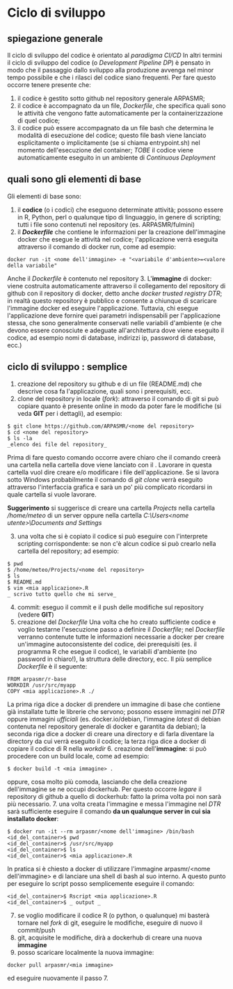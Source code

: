# Ciclo di sviluppo

## spiegazione generale
Il ciclo di sviluppo del codice è orientato al _paradigma CI/CD_
In altri termini il ciclo di sviluppo del codice (o _Development Pipeline DP_) è pensato in modo che il passaggio dallo sviluppo alla produzione avvenga nel minor tempo possibile e che i rilasci del codice siano frequenti.
Per fare questo occorre tenere presente che:
1. il codice è gestito sotto github nel repository generale ARPASMR;
2. il codice è accompagnato da un file, _Dockerfile_, che specifica quali sono le attività che vengono fatte automaticamente per la containerizzazione di quel codice;
3. il codice può essere accompagnato da un file bash che determina le modalità di esecuzione del codice; questo file bash viene lanciato esplicitamente o implicitamente (se si chiama entrypoint.sh) nel momento dell'esecuzione del container;
_TOBE_ il codice viene automaticamente eseguito in un ambiente di _Continuous Deployment_

## quali sono gli elementi di base
Gli elementi di base sono:
1. il __codice__ (o i codici) che eseguono determinate attività; possono essere in R, Python, perl o qualunque tipo di linguaggio, in genere di scripting; tutti i file sono contenuti nel repository (es. ARPASMR/fulmini)
2. il ___Dockerfile___ che contiene le informazioni per la creazione dell'immagine docker che esegue le attività nel codice; l'applicazione verrà eseguita attraverso il comando di docker run, come ad esempio:
```
docker run -it <nome dell'immagine> -e "<variabile d'ambiente>=<valore della variabile"
```
Anche il _Dockerfile_ è contenuto nel repository
3. L'__immagine__ di docker: viene costruita automaticamente attraverso il collegamento del repository di github con il repository di docker, detto anche _docker trusted registry DTR_; in realtà questo repository è pubblico e consente a chiunque di scaricare l'immagine docker ed eseguire l'applicazione. Tuttavia, chi esegue l'applicazione deve fornire quei parametri indispensabili per l'applicazione stessa, che sono generalmente conservati nelle variabili d'ambiente (e che devono essere conosciute e adeguate all'architettura dove viene eseguito il codice, ad esempio nomi di database, indirizzi ip, password di database, ecc.)

## ciclo di sviluppo : semplice
1. creazione del repository su github e di un file (README.md) che descrive cosa fa l'applicazione, quali sono i prerequisiti, ecc.
2. clone del repository in locale (_fork_): attraverso il comando di git si può copiare quanto è presente online in modo da poter fare le modifiche (si veda __GIT__ per i dettagli), ad esempio:
```
$ git clone https://github.com/ARPASMR/<nome del repository>
$ cd <nome del repository>
$ ls -la
_elenco dei file del repository_
```
Prima di fare questo comando occorre avere chiaro che il comando creerà una cartella nella cartella dove viene lanciato con il <nome del repository>. Lavorare in questa cartella vuol dire creare e/o modificare i file dell'applicazione.
Se si lavora sotto Windows probabilmente il comando di _git clone_ verrà eseguito attraverso l'interfaccia grafica e sarà un po' più complicato ricordarsi in quale cartella si vuole lavorare.

__Suggerimento__ si suggerisce di creare una cartella _Projects_ nella cartella _/home/meteo_ di un server oppure nella cartella _C:\Users\<nome utente>\Documents and Settings_

3. una volta che si è copiato il codice si può eseguire con l'interprete scripting corrispondente: se non c'è alcun codice si può crearlo nella cartella del repository; ad esempio:
```
$ pwd
$ /home/meteo/Projects/<nome del repository>
$ ls
$ README.md
$ vim <mia applicazione>.R
_ scrivo tutto quello che mi serve_
```
4. commit: eseguo il commit e il push delle modifiche sul repository (vedere __GIT__)
5. creazione del _Dockerfile_
Una volta che ho creato sufficiente codice e voglio testarne l'esecuzione passo a definire il _Dockerfile_; nel _Dockerfile_ verranno contenute tutte le informazioni necessarie a docker per creare un'immagine autoconsistente del codice, dei prerequisiti (es. il programma R che esegue il codice), le variabili d'ambiente (no password in chiaro!), la struttura delle directory, ecc. Il più semplice _Dockerfile_ è il seguente:
```
FROM arpasmr/r-base
WORKDIR /usr/src/myapp
COPY <mia applicazione>.R ./
```
La prima riga dice a docker di prendere un immagine di base che contiene già installate tutte le librerie che servono; possono essere immagini nel _DTR_ oppure immagini _ufficiali_ (es. docker.io/debian, l'immagine _latest_ di debian contenuta nel repository generale di docker e garantita da debian);
la seconda riga dice a docker di creare una directory e di farla diventare la directory da cui verrà eseguito il codice;
la terza riga dice a docker di copiare il codice di R nella _workdir_
6. creazione dell'__immagine__: si può procedere con un build locale, come ad esempio:
```
$ docker build -t <mia immagine> .
```
oppure, cosa molto più comoda, lasciando che della creazione dell'immagine se ne occupi dockerhub. Per questo occorre _legare_ il repository di github a quello di dockerhub: fatto la prima volta poi non sarà più necessario.
7. una volta creata l'immagine e messa l'immagine nel _DTR_ sarà sufficiente eseguire il comando __da un qualunque server in cui sia installato docker__:
```
$ docker run -it --rm arpasmr/<nome dell'immagine> /bin/bash
<id_del_container>$ pwd
<id_del_container>$ /usr/src/myapp
<id_del_container>$ ls
<id_del_container>$ <mia applicazione>.R
```
In pratica si è chiesto a docker di utilizzare l'immagine arpasmr/<nome dell'immagine> e di lanciare una shell di bash al suo interno. A questo punto per eseguire lo script posso semplicemente eseguire il comando:
```
<id_del_container>$ Rscript <mia applicazione>.R
<id_del_container>$ _ output _
```
7. se voglio modificare il codice R (o python, o qualunque) mi basterà tornare nel _fork_ di git, eseguire le modifiche, eseguire di nuovo il commit/push
8. git, acquisite le modifiche, dirà a dockerhub di creare una nuova __immagine__
9. posso scaricare localmente la nuova immagine:
```
docker pull arpasmr/<mia immagine>
```
ed eseguire nuovamente il passo 7.
